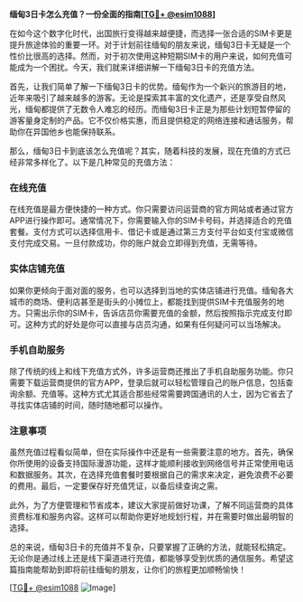 **缅甸3日卡怎么充值？一份全面的指南[[TG💪+ @esim1088](https://t.me/s/esim1088)]**

在如今这个数字化时代，出国旅行变得越来越便捷，而选择一张合适的SIM卡更是提升旅途体验的重要一环。对于计划前往缅甸的朋友来说，缅甸3日卡无疑是一个性价比很高的选择。然而，对于初次使用这种短期SIM卡的用户来说，如何充值可能成为一个困扰。今天，我们就来详细讲解一下缅甸3日卡的充值方法。

首先，让我们简单了解一下缅甸3日卡的优势。缅甸作为一个新兴的旅游目的地，近年来吸引了越来越多的游客。无论是探索其丰富的文化遗产，还是享受自然风光，缅甸都提供了无数令人难忘的经历。而缅甸3日卡正是为那些计划短暂停留的游客量身定制的产品。它不仅价格实惠，而且提供稳定的网络连接和通话服务，帮助你在异国他乡也能保持联系。

那么，缅甸3日卡到底该怎么充值呢？其实，随着科技的发展，现在充值的方式已经非常多样化了。以下是几种常见的充值方法：

### 在线充值

在线充值是最方便快捷的一种方式。你只需要访问运营商的官方网站或者通过官方APP进行操作即可。通常情况下，你需要输入你的SIM卡号码，并选择适合的充值套餐。支付方式可以选择信用卡、借记卡或是通过第三方支付平台如支付宝或微信支付完成交易。一旦付款成功，你的账户就会立即得到充值，无需等待。

### 实体店铺充值

如果你更倾向于面对面的服务，也可以选择到当地的实体店铺进行充值。缅甸各大城市的商场、便利店甚至是街头的小摊位上，都能找到提供SIM卡充值服务的地方。只需出示你的SIM卡，告诉店员你需要充值的金额，然后按照指示完成支付即可。这种方式的好处是你可以直接与店员沟通，如果有任何疑问可以当场解决。

### 手机自助服务

除了传统的线上和线下充值方式外，许多运营商还推出了手机自助服务功能。你只需要下载运营商提供的官方APP，登录后就可以轻松管理自己的账户信息，包括查询余额、充值等。这种方式尤其适合那些经常需要跨国通讯的人士，因为它省去了寻找实体店铺的时间，随时随地都可以操作。

### 注意事项

虽然充值过程看似简单，但在实际操作中还是有一些需要注意的地方。首先，确保你所使用的设备支持国际漫游功能，这样才能顺利接收到网络信号并正常使用电话和数据服务。其次，在选择充值套餐时要根据自己的需求来决定，避免浪费不必要的费用。最后，一定要保存好充值凭证，以备后续查询之需。

此外，为了方便管理和节省成本，建议大家提前做好功课，了解不同运营商的具体资费标准和服务内容。这样可以帮助你更好地规划行程，并在需要时做出最明智的选择。

总的来说，缅甸3日卡的充值并不复杂，只要掌握了正确的方法，就能轻松搞定。无论你是通过线上还是线下渠道进行充值，都能够享受到优质的通信服务。希望这篇指南能帮助到即将前往缅甸的朋友，让你们的旅程更加顺畅愉快！

[[TG💪+ @esim1088](https://t.me/s/esim1088) ![Image](https://i.postimg.cc/4NQfJmqS/Snipaste-2025-05-13-00-14-12.png)]